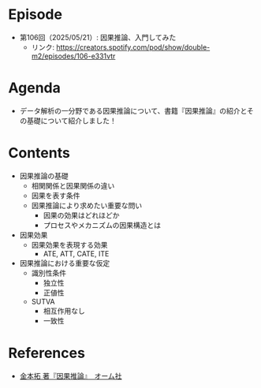 # Episode

- 第106回（2025/05/21）: 因果推論、入門してみた
  - リンク: https://creators.spotify.com/pod/show/double-m2/episodes/106-e331vtr

# Agenda

- データ解析の一分野である因果推論について、書籍『因果推論』の紹介とその基礎について紹介しました！

# Contents

- 因果推論の基礎
  - 相関関係と因果関係の違い
  - 因果を表す条件
  - 因果推論により求めたい重要な問い
    - 因果の効果はどれほどか
    - プロセスやメカニズムの因果構造とは
- 因果効果
  - 因果効果を表現する効果
    - ATE, ATT, CATE, ITE
- 因果推論における重要な仮定
  - 識別性条件
    - 独立性
    - 正値性
  - SUTVA
    - 相互作用なし
    - 一致性

# References

- [金本拓 著『因果推論』　オーム社](https://www.ohmsha.co.jp/book/9784274231230/)